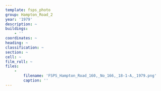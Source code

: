 ```yaml
---
template: fsps_photo
group: Hampton_Road_2
year: '1979'
description: ~
buildings:
    - ''
coordinates: ~
heading: ~
classification: ~
section: ~
cell: ~
film_roll: ~
files:
    -
        filename: 'FSPS_Hampton_Road_160,_No_166,_18-1-A,_1979.png'
        caption: ''
---
```

